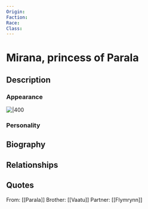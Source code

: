 ```yaml
---
Origin: 
Faction: 
Race: 
Class:
---
```

# Mirana, princess of Parala
## Description

### Appearance
![|400](https://lh7-us.googleusercontent.com/PB27MtGaYYVKny1jBxjNcdPk1aOFYklVG6MFRhEiIb7a7DCdyNAEOUhQP_mXWtn7lPWbE2VNyPemwhEVbhtf2ee-futcWEmZFIb62SGMJQT1aDBAYPoiPbuj8vxx2gg78Hp3M012978qUkGl0GhV9Rc)
### Personality
## Biography
## Relationships

## Quotes
From: [[Parala]]
Brother: [[Vaatu]]
Partner: [[Flymrynn]]